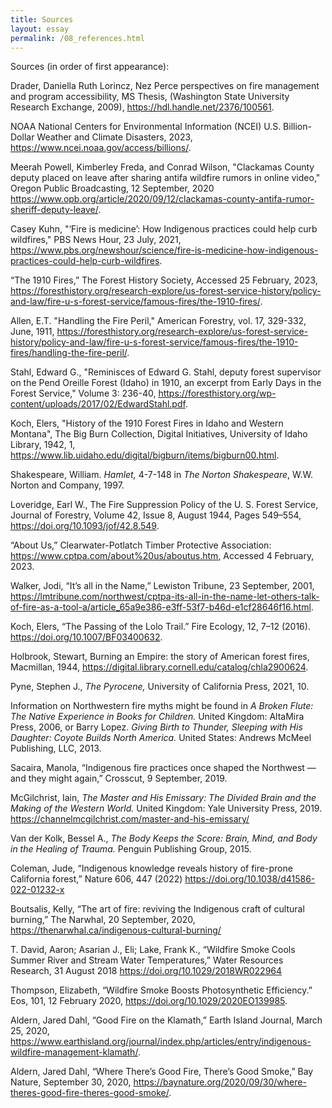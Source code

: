 ```yaml
---
title: Sources
layout: essay
permalink: /08_references.html
---
```


Sources (in order of first appearance):

Drader, Daniella Ruth Lorincz, Nez Perce perspectives on fire management and program accessibility, MS Thesis, (Washington State University Research Exchange, 2009), https://hdl.handle.net/2376/100561.

NOAA National Centers for Environmental Information (NCEI) U.S. Billion-Dollar Weather and Climate Disasters, 2023, https://www.ncei.noaa.gov/access/billions/. 

Meerah Powell, Kimberley Freda, and Conrad Wilson, "Clackamas County deputy placed on leave after sharing antifa wildfire rumors in online video," Oregon Public Broadcasting, 12 September, 2020 https://www.opb.org/article/2020/09/12/clackamas-county-antifa-rumor-sheriff-deputy-leave/. 

Casey Kuhn, "‘Fire is medicine’: How Indigenous practices could help curb wildfires," PBS News Hour, 23 July, 2021, https://www.pbs.org/newshour/science/fire-is-medicine-how-indigenous-practices-could-help-curb-wildfires.

“The 1910 Fires,” The Forest History Society, Accessed 25 February, 2023, https://foresthistory.org/research-explore/us-forest-service-history/policy-and-law/fire-u-s-forest-service/famous-fires/the-1910-fires/.

Allen, E.T. "Handling the Fire Peril," American Forestry, vol. 17, 329-332, June, 1911, https://foresthistory.org/research-explore/us-forest-service-history/policy-and-law/fire-u-s-forest-service/famous-fires/the-1910-fires/handling-the-fire-peril/.

Stahl, Edward G., "Reminisces of Edward G. Stahl, deputy forest supervisor on the Pend Oreille Forest (Idaho) in 1910, an excerpt from Early Days in the Forest Service," Volume 3: 236-40, https://foresthistory.org/wp-content/uploads/2017/02/EdwardStahl.pdf.

Koch, Elers, "History of the 1910 Forest Fires in Idaho and Western Montana",  The Big Burn Collection, Digital Initiatives, University of Idaho Library, 1942, 1, https://www.lib.uidaho.edu/digital/bigburn/items/bigburn00.html.

Shakespeare, William. *Hamlet,* 4-7-148 in *The Norton Shakespeare*, W.W. Norton and Company, 1997.

Loveridge, Earl W., The Fire Suppression Policy of the U. S. Forest Service, Journal of Forestry, Volume 42, Issue 8, August 1944, Pages 549–554, https://doi.org/10.1093/jof/42.8.549.

“About Us,” Clearwater-Potlatch Timber Protective Association: https://www.cptpa.com/about%20us/aboutus.htm, Accessed 4 February, 2023. 

Walker, Jodi, “It’s all in the Name,” Lewiston Tribune, 23 September, 2001, https://lmtribune.com/northwest/cptpa-its-all-in-the-name-let-others-talk-of-fire-as-a-tool-a/article_65a9e386-e3ff-53f7-b46d-e1cf28646f16.html. 

Koch,  Elers, “The Passing of the Lolo Trail.” Fire Ecology, 12, 7–12 (2016). https://doi.org/10.1007/BF03400632.

Holbrook, Stewart, Burning an Empire: the story of American forest fires, Macmillan, 1944, https://digital.library.cornell.edu/catalog/chla2900624. 

Pyne, Stephen J., *The Pyrocene,* University of California Press, 2021, 10. 

Information on Northwestern fire myths might be found in *A Broken Flute: The Native Experience in Books for Children.* United Kingdom: AltaMira Press, 2006, or Barry Lopez. *Giving Birth to Thunder, Sleeping with His Daughter: Coyote Builds North America.* United States: Andrews McMeel Publishing, LLC, 2013.

Sacaira, Manola, “Indigenous fire practices once shaped the Northwest — and they might again,”  Crosscut, 9 September, 2019.

McGilchrist, Iain, *The Master and His Emissary: The Divided Brain and the Making of the Western World.* United Kingdom: Yale University Press, 2019. https://channelmcgilchrist.com/master-and-his-emissary/ 

Van der Kolk, Bessel A., *The Body Keeps the Score: Brain, Mind, and Body in the Healing of Trauma.* Penguin Publishing Group, 2015.

Coleman, Jude, “Indigenous knowledge reveals history of fire-prone California forest,” Nature 606, 447 (2022) https://doi.org/10.1038/d41586-022-01232-x 

Boutsalis, Kelly, “The art of fire: reviving the Indigenous craft of cultural burning,” The Narwhal, 20 September, 2020, https://thenarwhal.ca/indigenous-cultural-burning/ 

T. David, Aaron; Asarian J., Eli; Lake, Frank K.,  “Wildfire Smoke Cools Summer River and Stream Water Temperatures,” Water Resources Research, 31 August 2018 https://doi.org/10.1029/2018WR022964 

Thompson, Elizabeth, “Wildfire Smoke Boosts Photosynthetic Efficiency.” Eos, 101, 12 February 2020, https://doi.org/10.1029/2020EO139985. 

Aldern, Jared Dahl, “Good Fire on the Klamath,” Earth Island Journal, March 25, 2020, https://www.earthisland.org/journal/index.php/articles/entry/indigenous-wildfire-management-klamath/.

Aldern, Jared Dahl, “Where There’s Good Fire, There’s Good Smoke,” Bay Nature, September 30, 2020, https://baynature.org/2020/09/30/where-theres-good-fire-theres-good-smoke/. 
